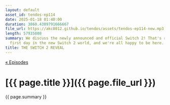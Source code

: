 ```yaml
---
layout: default
asset_id: tendos-ep114
date: 2025-01-18 01:40:00
duration: 3860.4389791666667
file_url: https://akc8012.github.io/tendos/assets/tendos-ep114-new.mp3
length: 57935808
summary: We discuss the newly announced and official Switch 2! That's right, it's our
  first day in the new Switch 2 world, and we're all happy to be here.
title: THE SWITCH 2 REVEAL
---
```

[« Episodes](/tendos/episodes)

# [{{ page.title }}]({{ page.file_url }})
{{ page.summary }}
